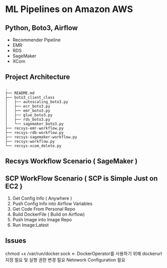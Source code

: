 # ML Pipelines on Amazon AWS


## Python, Boto3, Airflow

- Recommender Pipeline
- EMR
- RDS
- SageMaker
- XCom

## Project Architecture
```
.
├── README.md
├── boto3_client_class
│   ├── autoscaling_boto3.py
│   ├── ecr_boto3.py
│   ├── emr_boto3.py
│   ├── glue_boto3.py
│   ├── rds_boto3.py
│   └── sagemaker_boto3.py
├── recsys-emr-workflow.py
├── recsys-rdb-workflow.py
├── recsys-sagemaker-workflow.py
├── recsys-workflow.py
└── recsys-xcom_delete.py
```

## Recsys Workflow Scenario ( SageMaker )
## SCP WorkFlow Scenario ( SCP is Simple Just on EC2 )
1. Get Config Info ( Anywhere )
2. Push Config Info into Airflow Variables 
3. Get Code From Personal Repo
4. Build DockerFile ( Build on Airflow)
5. Push Image into Image Repo
6. Run Image:Latest

## Issues
chmod +x /var/run/docker.sock <- DockerOperator를 사용하기 위해 dockerurl 지정 필요 및 실행 권한 변경 필요
Netowork Configuration 필요
